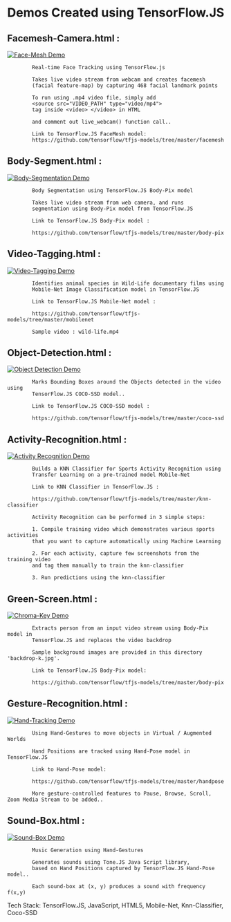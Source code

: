 
# 	Demos Created using TensorFlow.JS    


## Facemesh-Camera.html :

[![Face-Mesh Demo](https://img.youtube.com/vi/8OIEeK09DVg/0.jpg)](https://www.youtube.com/watch?v=8OIEeK09DVg)

			Real-time Face Tracking using TensorFlow.js

			Takes live video stream from webcam and creates facemesh
			(facial feature-map) by capturing 468 facial landmark points

			To run using .mp4 video file, simply add
			<source src="VIDEO_PATH" type="video/mp4">
			tag inside <video> </video> in HTML

			and comment out live_webcam() function call..

			Link to TensorFlow.JS FaceMesh model:
			https://github.com/tensorflow/tfjs-models/tree/master/facemesh

## Body-Segment.html   :

[![Body-Segmentation Demo](https://img.youtube.com/vi/ryzB5qCP8KY/0.jpg)](https://www.youtube.com/watch?v=ryzB5qCP8KY)

			Body Segmentation using TensorFlow.JS Body-Pix model

			Takes live video stream from web camera, and runs
			segmentation using Body-Pix model from TensorFlow.JS

			Link to TensorFlow.JS Body-Pix model :

			https://github.com/tensorflow/tfjs-models/tree/master/body-pix

## Video-Tagging.html  :

[![Video-Tagging Demo](https://img.youtube.com/vi/2U7XreZlw_U/0.jpg)](https://www.youtube.com/watch?v=2U7XreZlw_U)

			Identifies animal species in Wild-Life documentary films using
			Mobile-Net Image Classification model in TensorFlow.JS

			Link to TensorFlow.JS Mobile-Net model :

			https://github.com/tensorflow/tfjs-models/tree/master/mobilenet

			Sample video : wild-life.mp4

## Object-Detection.html :

[![Object Detection Demo](https://img.youtube.com/vi/MrTGiH3UEoQ/0.jpg)](https://www.youtube.com/watch?v=MrTGiH3UEoQ)

			Marks Bounding Boxes around the Objects detected in the video using
			TensorFlow.JS COCO-SSD model..

			Link to TensorFlow.JS COCO-SSD model :

			https://github.com/tensorflow/tfjs-models/tree/master/coco-ssd


## Activity-Recognition.html :
[![Activity Recognition Demo](https://img.youtube.com/vi/7QB1AgsR-qc/0.jpg)](https://www.youtube.com/watch?v=7QB1AgsR-qc)

			Builds a KNN Classifier for Sports Activity Recognition using
			Transfer Learning on a pre-trained model Mobile-Net

			Link to KNN Classifier in TensorFlow.JS :

			https://github.com/tensorflow/tfjs-models/tree/master/knn-classifier

			Activity Recognition can be performed in 3 simple steps:

			1. Compile training video which demonstrates various sports activities
			that you want to capture automatically using Machine Learning

			2. For each activity, capture few screenshots from the training video
			and tag them manually to train the knn-classifier

			3. Run predictions using the knn-classifier

## Green-Screen.html :

[![Chroma-Key Demo](https://img.youtube.com/vi/ZUDdECVFBOE/0.jpg)](https://www.youtube.com/watch?v=ZUDdECVFBOE)

			Extracts person from an input video stream using Body-Pix model in
			TensorFlow.JS and replaces the video backdrop

			Sample background images are provided in this directory 'backdrop-k.jpg'.

			Link to TensorFlow.JS Body-Pix model:

			https://github.com/tensorflow/tfjs-models/tree/master/body-pix

## Gesture-Recognition.html :

[![Hand-Tracking Demo](https://img.youtube.com/vi/CTGRbU9-P6U/0.jpg)](https://www.youtube.com/watch?v=CTGRbU9-P6U)

			Using Hand-Gestures to move objects in Virtual / Augmented Worlds

			Hand Positions are tracked using Hand-Pose model in TensorFlow.JS

			Link to Hand-Pose model:

			https://github.com/tensorflow/tfjs-models/tree/master/handpose

			More gesture-controlled features to Pause, Browse, Scroll, Zoom Media Stream to be added..

## Sound-Box.html :

[![Sound-Box Demo](https://img.youtube.com/vi/REbq8Fq0BIw/0.jpg)](https://www.youtube.com/watch?v=REbq8Fq0BIw)

			Music Generation using Hand-Gestures

			Generates sounds using Tone.JS Java Script library, 
			based on Hand Positions captured by TensorFlow.JS Hand-Pose model..

			Each sound-box at (x, y) produces a sound with frequency f(x,y)

Tech Stack: TensorFlow.JS, JavaScript, HTML5, Mobile-Net, Knn-Classifier, Coco-SSD
